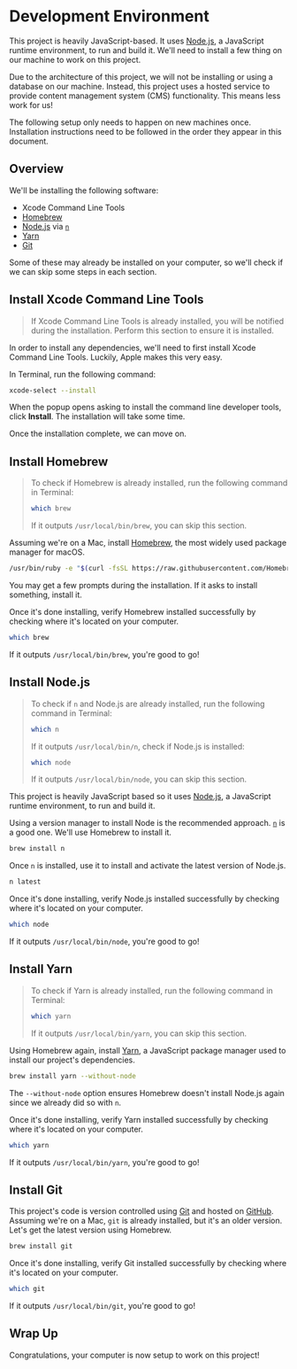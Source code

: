# Development Environment

This project is heavily JavaScript-based. It uses [Node.js][node], a JavaScript
runtime environment, to run and build it. We'll need to install a few thing on
our machine to work on this project.

Due to the architecture of this project, we will not be installing or using a
database on our machine. Instead, this project uses a hosted service to provide
content management system (CMS) functionality. This means less work for us!

The following setup only needs to happen on new machines once. Installation
instructions need to be followed in the order they appear in this document.

## Overview

We'll be installing the following software:

-   Xcode Command Line Tools
-   [Homebrew][homebrew]
-   [Node.js][node] via [`n`][n]
-   [Yarn][yarn]
-   [Git][git]

Some of these may already be installed on your computer, so we'll check if we
can skip some steps in each section.

## Install Xcode Command Line Tools

> If Xcode Command Line Tools is already installed, you will be notified during
> the installation. Perform this section to ensure it is installed.

In order to install any dependencies, we'll need to first install Xcode Command
Line Tools. Luckily, Apple makes this very easy.

In Terminal, run the following command:

```sh
xcode-select --install
```

When the popup opens asking to install the command line developer tools, click
**Install**. The installation will take some time.

Once the installation complete, we can move on.

## Install Homebrew

> To check if Homebrew is already installed, run the following command in
> Terminal:
>
> ```sh
> which brew
> ```
>
> If it outputs `/usr/local/bin/brew`, you can skip this section.

Assuming we're on a Mac, install [Homebrew][homebrew], the most widely used
package manager for macOS.

```sh
/usr/bin/ruby -e "$(curl -fsSL https://raw.githubusercontent.com/Homebrew/install/master/install)"
```

You may get a few prompts during the installation. If it asks to install
something, install it.

Once it's done installing, verify Homebrew installed successfully by checking
where it's located on your computer.

```sh
which brew
```

If it outputs `/usr/local/bin/brew`, you're good to go!

## Install Node.js

> To check if `n` and Node.js are already installed, run the following command
> in Terminal:
>
> ```sh
> which n
> ```
>
> If it outputs `/usr/local/bin/n`, check if Node.js is installed:
>
> ```sh
> which node
> ```
>
> If it outputs `/usr/local/bin/node`, you can skip this section.

This project is heavily JavaScript based so it uses [Node.js][node], a
JavaScript runtime environment, to run and build it.

Using a version manager to install Node is the recommended approach. [`n`][n] is
a good one. We'll use Homebrew to install it.

```sh
brew install n
```

Once `n` is installed, use it to install and activate the latest version of
Node.js.

```sh
n latest
```

Once it's done installing, verify Node.js installed successfully by checking
where it's located on your computer.

```sh
which node
```

If it outputs `/usr/local/bin/node`, you're good to go!

## Install Yarn

> To check if Yarn is already installed, run the following command in Terminal:
>
> ```sh
> which yarn
> ```
>
> If it outputs `/usr/local/bin/yarn`, you can skip this section.

Using Homebrew again, install [Yarn][yarn], a JavaScript package manager used to
install our project's dependencies.

```sh
brew install yarn --without-node
```

The `--without-node` option ensures Homebrew doesn't install Node.js again since
we already did so with `n`.

Once it's done installing, verify Yarn installed successfully by checking where
it's located on your computer.

```sh
which yarn
```

If it outputs `/usr/local/bin/yarn`, you're good to go!

## Install Git

This project's code is version controlled using [Git][git] and hosted on
[GitHub][github]. Assuming we're on a Mac, `git` is already installed, but it's
an older version. Let's get the latest version using Homebrew.

```sh
brew install git
```

Once it's done installing, verify Git installed successfully by checking where
it's located on your computer.

```sh
which git
```

If it outputs `/usr/local/bin/git`, you're good to go!

## Wrap Up

Congratulations, your computer is now setup to work on this project!

[homebrew]: https://brew.sh/
[node]: https://nodejs.org/en/
[n]: https://nodejs.org/en/
[yarn]: https://yarnpkg.com/
[git]: https://git-scm.com/
[github]: https://github.com/
